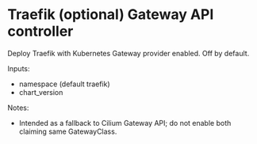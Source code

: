 # Traefik (optional) Gateway API controller

Deploy Traefik with Kubernetes Gateway provider enabled. Off by default.

Inputs:

- namespace (default traefik)
- chart_version

Notes:

- Intended as a fallback to Cilium Gateway API; do not enable both claiming same GatewayClass.
